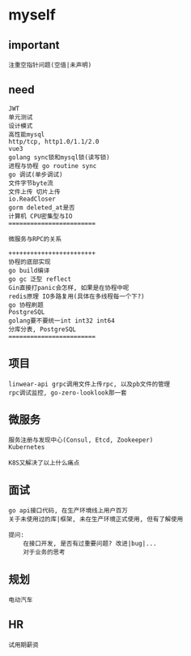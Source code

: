 # myself

## important
```
注重空指针问题(空值|未声明)
```

## need
```
JWT
单元测试
设计模式
高性能mysql
http/tcp, http1.0/1.1/2.0
vue3
golang sync锁和mysql锁(读写锁)
进程与协程 go routine sync
go 调试(单步调试)
文件字节byte流
文件上传 切片上传
io.ReadCloser
gorm deleted_at是否
计算机 CPU密集型与IO
========================

微服务与RPC的关系

++++++++++++++++++++++++
协程的底部实现
go build编译
go gc 泛型 reflect
Gin直接打panic会怎样, 如果是在协程中呢
redis原理 IO多路复用(具体在多线程每一个下?)
go 协程刷题
PostgreSQL
golang要不要统一int int32 int64
分库分表, PostgreSQL
========================
```

## 项目
```
linwear-api grpc调用文件上传rpc, 以及pb文件的管理
rpc调试监控, go-zero-looklook那一套
```

## 微服务
```
服务注册与发现中心(Consul, Etcd, Zookeeper)
Kubernetes

K8S又解决了以上什么痛点
```

## 面试
```
go api接口代码, 在生产环境线上用户百万
关于未使用过的库|框架, 未在生产环境正式使用, 但有了解使用

提问:
    在接口开发, 是否有过重要问题? 改进|bug|...
    对于业务的思考
```

## 规划
```
电动汽车
```

## HR
```
试用期薪资
```